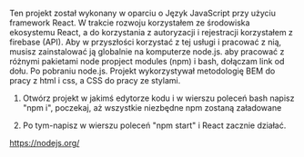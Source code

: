 Ten projekt został wykonany w oparciu o Język JavaScript przy użyciu framework React. W trakcie rozwoju korzystałem ze środowiska ekosystemu React, a do korzystania z autoryzacji i rejestracji korzystałem z firebase (API). Aby w przyszłości korzystać z tej usługi i pracować z nią, musisz zainstalować ją globalnie na komputerze node.js. aby pracować z różnymi pakietami node propject modules (npm) i bash, dołączam link od dołu. Po pobraniu node.js. Projekt wykorzystywał metodologię BEM do pracy z html i css, a CSS do pracy ze stylami.

1. Otwórz projekt w jakimś edytorze kodu i w wierszu poleceń bash napisz "npm i", poczekaj, aż wszystkie niezbędne npm zostaną załadowane

2. Po tym-napisz w wierszu poleceń "npm start" i React zacznie działać.

<!-- Node js -->

https://nodejs.org/
